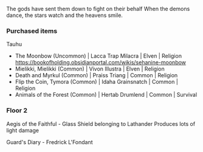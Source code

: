 
The gods have sent them down to fight on their behalf
When the demons dance, the stars watch and the heavens smile.
### Purchased items

Tauhu
- The Moonbow (Uncommon) | Lacca Trap Milacra | Elven | Religion
https://bookofholding.obsidianportal.com/wikis/sehanine-moonbow
- Mielikki, Mielikki (Common) | Vivon Illustra | Elven | Religion
- Death and Myrkul (Common) | Praiss Triang | Common | Religion
- Flip the Coin, Tymora (Common) | Idaha Grainsnatch | Common | Religion
- Animals of the Forest (Common) | Hertab Drumlend | Common | Survival


### Floor 2
Aegis of the Faithful - Glass Shield belonging to Lathander
Produces lots of light damage

Guard's Diary - Fredrick L'Fondant